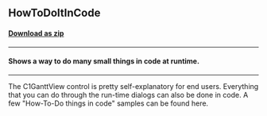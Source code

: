 ## HowToDoItInCode
#### [Download as zip](https://minhaskamal.github.io/DownGit/#/home?url=https://github.com/GrapeCity/ComponentOne-WinForms-Samples/tree/master/NetFramework\GanttView\VB\HowToDoItInCode)
____
#### Shows a way to do many small things in code at runtime.
____
The C1GanttView control is pretty self-explanatory for end users. Everything that you can do through the run-time dialogs can also be done in code. A few "How-To-Do things in code" samples can be found here. 